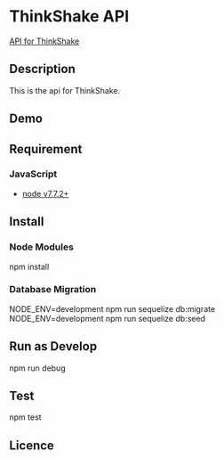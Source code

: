 ThinkShake API
==========

[API for ThinkShake](https://?/)

## Description
This is the api for ThinkShake.

## Demo

## Requirement
### JavaScript

- [node v7.7.2+](https://nodejs.org/)

## Install
### Node Modules
npm install

### Database Migration
NODE_ENV=development npm run sequelize db:migrate
NODE_ENV=development npm run sequelize db:seed

## Run as Develop
npm run debug

## Test
npm test

## Licence

